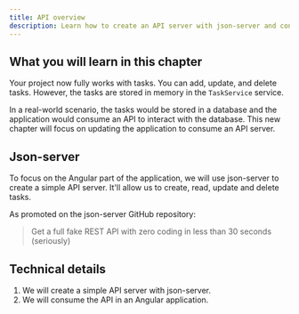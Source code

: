 ```yaml
---
title: API overview
description: Learn how to create an API server with json-server and consume it in an Angular application.
---
```


## What you will learn in this chapter

Your project now fully works with tasks. You can add, update, and delete tasks.
However, the tasks are stored in memory in the `TaskService` service.

In a real-world scenario, the tasks would be stored in a database and the application would consume an API to interact with the database.
This new chapter will focus on updating the application to consume an API server.

## Json-server

To focus on the Angular part of the application, we will use json-server to create a simple API server.
It'll allow us to create, read, update and delete tasks.

As promoted on the json-server GitHub repository:

> Get a full fake REST API with zero coding in less than 30 seconds (seriously)

## Technical details

1. We will create a simple API server with json-server.
2. We will consume the API in an Angular application.
